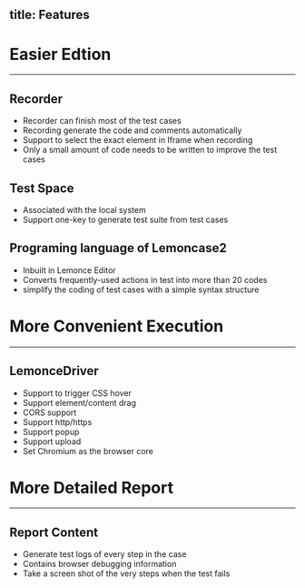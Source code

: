 title: Features
---
# Easier Edtion
---
## Recorder
- Recorder can finish most of the test cases
- Recording generate the code and comments automatically
- Support to select the exact element in Iframe when recording
- Only a small amount of code needs to be written to improve the test cases

## Test Space
- Associated with the local system
- Support one-key to generate test suite from test cases

## Programing language of Lemoncase2
- Inbuilt in Lemonce Editor
- Converts frequently-used actions in test into more than 20 codes
- simplify the coding of test cases with a simple syntax structure

# More Convenient Execution
---
## LemonceDriver
- Support to trigger CSS hover
- Support element/content drag
- CORS support
- Support http/https
- Support popup
- Support upload
- Set Chromium as the browser core

# More Detailed Report
---
## Report Content
- Generate test logs of every step in the case
- Contains browser debugging information
- Take a screen shot of the very steps when the test fails